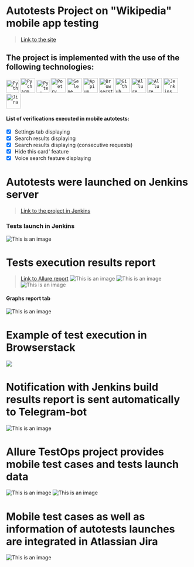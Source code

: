 # Autotests Project on "Wikipedia" mobile app testing
> <a target="_blank" href="https://www.wikipedia.org/">Link to the site</a>

## The project is implemented with the use of the following technologies:
<code><img title="Python" src="media/python.png" width="35"/></code>
<code><img title="Pycharm" src="media/pycharm.jpeg" width="40"/></code>
<code><img title="Pytest" src="media/pytest.png" width="35"/></code>
<code><img title="Poetry" src="media/Poetry.jpeg" width="40"/></code>
<code><img title="Selene" src="media/selene.png" width="40"/></code>
<code><img title="Appium" src="media/appium.png" width="40"/></code>
<code><img title="Browserstack" src="media/browserstack.jpeg" width="40"/></code>
<code><img title="Github" src="media/github.png" width="40"/></code>
<code><img title="Allure Report" src="media/allure_report.png" width="40"/></code>
<code><img title="Allure TestOps" src="media/allure_testops.jpeg" width="40"/></code>
<code><img title="Jenkins" src="media/jenkins_logo.jpeg" width="40"/></code>
<code><img title="Jira" src="media/jira_logo.jpeg" width="40"/></code>

#### List of verifications executed in mobile autotests:
- [x] Settings tab displaying
- [x] Search results displaying
- [x] Search results displaying (consecutive requests)
- [x] Hide this card' feature
- [x] Voice search feature displaying

# Autotests were launched on Jenkins server
> <a target="_blank" href="https://jenkins.autotests.cloud/job/mobile_tests_wikipedia/">Link to the project in Jenkins</a>

### Tests launch in Jenkins
![This is an image](media/Jenkins_mobile.png)

# Tests execution results report
> <a target="_blank" href="https://jenkins.autotests.cloud/job/mobile_tests_wikipedia/1/allure/">Link to Allure report</a>
![This is an image](media/allure_report_main_mobile.png)
![This is an image](media/allure_TC_mobile.png)
![This is an image](media/allure_TC_mobile2.png)

#### Graphs report tab
![This is an image](media/graphs_mobile.png)

<a name="Video"></a>
# Example of test execution in Browserstack
![](media/video1.gif)

# Notification with Jenkins build results report is sent automatically to Telegram-bot
![This is an image](media/telegram.jpg)

# Allure TestOps project provides mobile test cases and tests launch data
![This is an image](media/testops_TCs.png)
![This is an image](media/testops_dashboard.png)

# Mobile test cases as well as information of autotests launches are integrated in Atlassian Jira
![This is an image](media/jira.png)
